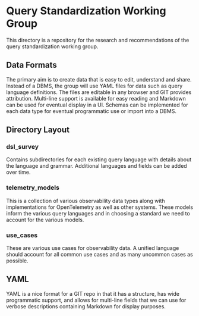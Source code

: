 # Query Standardization Working Group

This directory is a repository for the research and recommendations of the query standardization
working group.

## Data Formats

The primary aim is to create data that is easy to edit, understand and share. Instead of a DBMS,
the group will use YAML files for data such as query language definitions. The files are 
editable in any browser and GIT provides attribution. Multi-line support is available for easy
reading and Markdown can be used for eventual display in a UI. Schemas can be implemented for
each data type for eventual programmatic use or import into a DBMS.

## Directory Layout

### dsl_survey

Contains subdirectories for each existing query language with details about the
language and grammar. Additional languages and fields can be added over time.

### telemetry_models

This is a collection of various observability data types along with implementations
for OpenTelemetry as well as other systems. These models inform the various query
languages and in choosing a standard we need to account for the various models.

### use_cases

These are various use cases for observability data. A unified language should account
for all common use cases and as many uncommon cases as possible.

## YAML

YAML is a nice format for a GIT repo in that it has a structure, has wide programmatic
support, and allows for multi-line fields that we can use for verbose descriptions
containing Markdown for display purposes.
